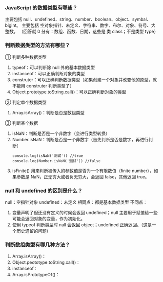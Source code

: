 <!--
 * @Author: Shu Binqi
 * @Date: 2023-02-24 21:04:05
 * @LastEditors: Shu Binqi
 * @LastEditTime: 2023-02-25 15:48:24
 * @Description: JavaScript 面试题汇总
 * @Version: 1.0.0
 * @FilePath: \interviewQuestions\JavaScript.md
-->

### JavaScript 的数据类型有哪些？

主要包括 null、undefined、string、number、boolean、object、symbal、bigint。
主要包括 空对象指针、未定义、字符串、数字、布尔、对象、符号、大整数。
（回答就 0 分有：数组、函数、日期，这些是 类 class；不是类型 type）

### 判断数据类型的方法有哪些？

① 判断多种数据类型

1. typeof：可以判断除 null 外的基本数据类型
2. instanceof：可以正确判断对象的类型
3. construter：可以正确判断数据类型（如果创建一个对象并改变他的原型，就不能用 construter 判断类型了）
4. Object.prototype.toString.call()：可以正确判断对象的类型

② 判定单个数据类型

1. Array.isArray()：判断是否是数组类型

③ 判断某个数据

1. isNaN：判断是否是一个非数字（会进行类型转换）
2. Number.isNaN：判断是否是一个非数字（首先判断是否是数字，再进行判断）
   ```
   console.log(isNaN('测试')) //true
   console.log(Number.isNaN('测试')) //false
   ```
3. isFinite() 用来判断被传入的参数值是否为一个有限数值（finite number），如果参数是 NaN，正无穷大或者负无穷大，会返回 false，其他返回 true。

### null 和 undefined 的区别是什么？

null：空指针对象
undefined：未定义
相同点：都是基本数据类型
不同点：

1. 变量声明了但还没有定义的时候会返回 undefined；null 主要用于赋值给一些可能会返回对象的变量，作为初始化。
2. 使用 typeof 判断类型时 null 会返回 object；undefined 正确返回。（这是一个历史遗留的问题）

### 判断数组类型有哪几种方法？

1. Array.isArray()：
2. Object.peototype.toString.call()：
3. instanceof：
4. Array.isPrototypeOf()：

